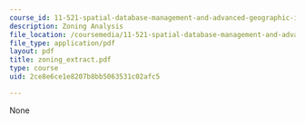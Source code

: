 ```yaml
---
course_id: 11-521-spatial-database-management-and-advanced-geographic-information-systems-spring-2003
description: Zoning Analysis
file_location: /coursemedia/11-521-spatial-database-management-and-advanced-geographic-information-systems-spring-2003/2ce8e6ce1e8207b8bb5063531c02afc5_zoning_extract.pdf
file_type: application/pdf
layout: pdf
title: zoning_extract.pdf
type: course
uid: 2ce8e6ce1e8207b8bb5063531c02afc5

---
```

None